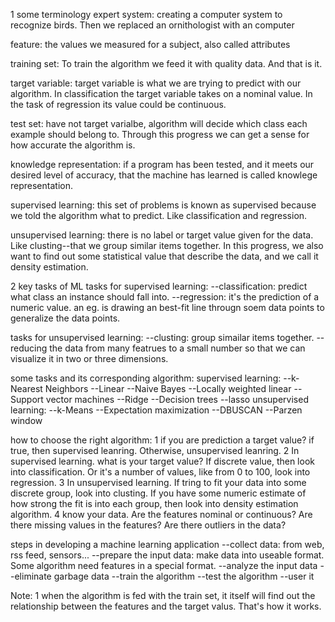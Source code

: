 1 some terminology
expert system: creating a computer system to recognize birds. Then we replaced an ornithologist with an computer

feature: the values we measured for a subject, also called attributes

training set: To train the algorithm we feed it with quality data. And that is it.

target variable: target variable is what we are trying to predict with our algorithm. In classification the target variable takes on a nominal value. In the task of regression its value could be continuous.

test set: have not target varialbe, algorithm will decide which class each example should belong to. Through this progress we can get a sense for how accurate the algorithm is.

knowledge representation: if a program has been tested, and it meets our desired level of accuracy, that the machine has learned is called knowlege representation.

supervised learning: this set of problems is known as supervised because we told the algorithm what to predict. Like classification and regression.

unsupervised learning: there is no label or target value given for the data. Like clusting--that we group similar items together. In this progress, we also want to find out some statistical value that describe the data, and we call it density estimation.

2 key tasks of ML
tasks for supervised learning:
--classification: predict what class an instance should fall into.
--regression: it's the prediction of a numeric value. an eg. is drawing an best-fit line througn soem data points to generalize the data points.

tasks for unsupervised learning:
--clusting: group simailar items together.
--reducing the data from many featrues to a small number so that we can visualize it in two or three dimensions.

some tasks and its corresponding algorithm:
supervised learning:
--k-Nearest Neighbors --Linear --Naive Bayes --Locally weighted linear --Support vector machines --Ridge --Decision trees --lasso
unsupervised learning:
--k-Means --Expectation maximization --DBUSCAN --Parzen window

how to choose the right algorithm:
1 if you are prediction a target value? if true, then supervised leanring. Otherwise, unsupervised leanring.
2 In supervised learning. what is your target value? If discrete value, then look into classification. Or it's a number of values,  like from 0 to 100, look into regression.
3 In unsupervised learning. If tring to fit your data into some discrete group, look into clusting. If you have some numeric estimate of how strong the fit is into each group, then look into density estimation algorithm.
4 know your data. Are the features nominal or continuous? Are there missing values in the features? Are there outliers in the data?

steps in developing a machine learning application
--collect data: from web, rss feed, sensors...
--prepare the input data: make data into useable format. Some algorithm need features in a special format.
--analyze the input data
--eliminate garbage data
--train the algorithm
--test the algorithm
--user it

Note:
1 when the algorithm is fed with the train set, it itself will find out the relationship between the features and the target valus. That's how it works.